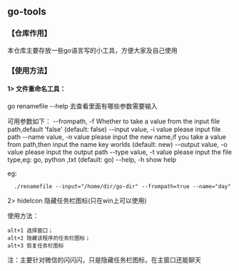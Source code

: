 ## go-tools
### 【仓库作用】

本仓库主要存放一些go语言写的小工具，方便大家及自己使用



### 【使用方法】

#### 1> 文件重命名工具：
go renamefile --help 去查看里面有哪些参数需要输入

可用参数如下：
   --frompath, -f            Whether to take a value from the input file path,default 'false'  (default: false)
   --input value, -i value   please input file path
   --name value, -n value    please input the new name,if you take a value from path,then input the name key worlds (default: new)
   --output value, -o value  please input the output path
   --type value, -t value    please input the file type,eg: go, python ,txt (default: go)
   --help, -h                show help

eg:

```
  ./renamefile --input="/home/dir/go-dir" --frompath=true --name="day"
```



2> hideIcon 隐藏任务栏图标(只在win上可以使用)

使用方法：

```
alt+1 选择窗口；
alt+2 隐藏该程序的任务栏图标； 
alt+3 恢复任务栏图标
```

注：主要针对微信的闪闪闪，只是隐藏任务栏图标，在主窗口还能聊天

